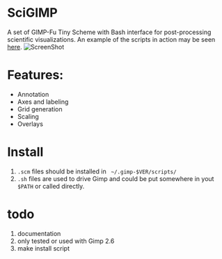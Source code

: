 SciGIMP
=======
A set of GIMP-Fu Tiny Scheme with Bash interface for post-processing scientific visualizations.
An example of the scripts in action may be seen [here](http://www.hpcvis.com/vis/images/xsede13-vsc/kh-jauar-new-lic-b.0339-hr.png).
![ScreenShot](http://www.hpcvis.com/vis/images/kh-2d-new/agu-movie/B-Ue.0320.png)

# Features:
* Annotation
* Axes and labeling
* Grid generation
* Scaling
* Overlays

# Install
1. `.scm` files should be installed in ` ~/.gimp-$VER/scripts/`
2. `.sh` files are used to drive Gimp and could be put somewhere in yout `$PATH` or called directly.

# todo
1. documentation
2. only tested or used with Gimp 2.6
3. make install script

